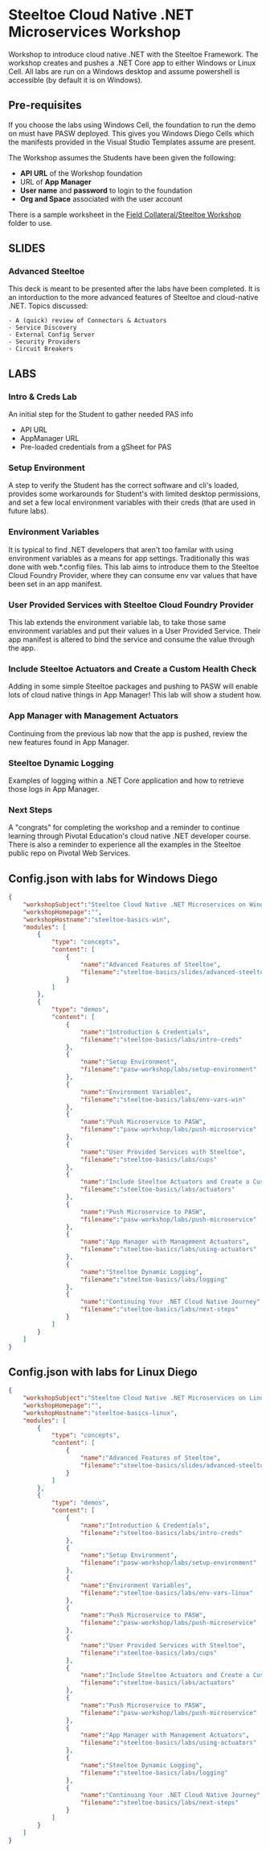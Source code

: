 # Steeltoe Cloud Native .NET Microservices Workshop 

Workshop to introduce cloud native .NET with the Steeltoe Framework. The workshop creates and pushes a .NET Core app to either Windows or Linux Cell. All labs are run on a Windows desktop and assume powershell is accessible (by default it is on Windows).

## Pre-requisites

If you choose the labs using Windows Cell, the foundation to run the demo on must have PASW deployed. This gives you Windows Diego Cells which the manifests provided in the Visual Studio Templates assume are present.

The Workshop assumes the Students have been given the following:
 - **API URL** of the Workshop foundation
 - URL of **App Manager**
 - **User name** and **password** to login to the foundation
 - **Org and Space** associated with the user account

There is a sample worksheet in the [Field Collateral/Steeltoe Workshop](https://drive.google.com/open?id=1ajWGLFQ2aE0Ta7iN3hF0jGwDp73VZt9P) folder to use.

## SLIDES
### Advanced Steeltoe

This deck is meant to be presented after the labs have been completed. It is an intorduction to the more advanced features of Steeltoe and cloud-native .NET. Topics discussed:

	- A (quick) review of Connectors & Actuators
	- Service Discovery
	- External Config Server
	- Security Providers
	- Circuit Breakers

## LABS
### Intro & Creds Lab

An initial step for the Student to gather needed PAS info
 - API URL
 - AppManager URL
 - Pre-loaded credentials from a gSheet for PAS

### Setup Environment

A step to verify the Student has the correct software and cli's loaded, provides some workarounds for Student's with limited desktop permissions, and set a few local environment variables with their creds (that are used in future labs).

### Environment Variables

It is typical to find .NET developers that aren't too familar with using environment variables as a means for app settings. Traditionally this was done with web.*.config files. This lab aims to introduce them to the Steeltoe Cloud Foundry Provider, where they can consume env var values that have been set in an app manifest.

### User Provided Services with Steeltoe Cloud Foundry Provider

This lab extends the environment variable lab, to take those same environment variables and put their values in a User Provided Service. Their app manifest is altered to bind the service and consume the value through the app.

### Include Steeltoe Actuators and Create a Custom Health Check

Adding in some simple Steeltoe packages and pushing to PASW will enable lots of cloud native things in App Manager! This lab will show a student how.

### App Manager with Management Actuators

Continuing from the previous lab now that the app is pushed, review the new features found in App Manager.

### Steeltoe Dynamic Logging

Examples of logging within a .NET Core application and how to retrieve those logs in App Manager.

### Next Steps

A "congrats" for completing the workshop and a reminder to continue learning through Pivotal Education's cloud native .NET developer course. There is also a reminder to experience all the examples in the Steeltoe public repo on Pivotal Web Services.

## Config.json with labs for Windows Diego

```json
{
	"workshopSubject":"Steeltoe Cloud Native .NET Microservices on Windows",
	"workshopHomepage":"",
	"workshopHostname":"steeltoe-basics-win",
	"modules": [
		{
			"type": "concepts",
			"content": [
				{
					"name":"Advanced Features of Steeltoe",
					"filename":"steeltoe-basics/slides/advanced-steeltoe"
				}
			]
		},
		{
			"type": "demos",
			"content": [
				{
					"name":"Introduction & Credentials",
					"filename":"steeltoe-basics/labs/intro-creds"
				},
				{
					"name":"Setup Environment",
					"filename":"pasw-workshop/labs/setup-environment"
				},
				{
					"name":"Environment Variables",
					"filename":"steeltoe-basics/labs/env-vars-win"
				},
				{
					"name":"Push Microservice to PASW",
					"filename":"pasw-workshop/labs/push-microservice"
				},
				{
					"name":"User Provided Services with Steeltoe",
					"filename":"steeltoe-basics/labs/cups"
				},
				{
					"name":"Include Steeltoe Actuators and Create a Custom Health Check",
					"filename":"steeltoe-basics/labs/actuators"
				},
				{
					"name":"Push Microservice to PASW",
					"filename":"pasw-workshop/labs/push-microservice"
				},
				{
					"name":"App Manager with Management Actuators",
					"filename":"steeltoe-basics/labs/using-actuators"
				},
				{
					"name":"Steeltoe Dynamic Logging",
					"filename":"steeltoe-basics/labs/logging"
				},
				{
					"name":"Continuing Your .NET Cloud Native Journey",
					"filename":"steeltoe-basics/labs/next-steps"
				}
			]
		}
	]
}
```

## Config.json with labs for Linux Diego

```json
{
	"workshopSubject":"Steeltoe Cloud Native .NET Microservices on Linux",
	"workshopHomepage":"",
	"workshopHostname":"steeltoe-basics-linux",
	"modules": [
		{
			"type": "concepts",
			"content": [
				{
					"name":"Advanced Features of Steeltoe",
					"filename":"steeltoe-basics/slides/advanced-steeltoe"
				}
			]
		},
		{
			"type": "demos",
			"content": [
				{
					"name":"Introduction & Credentials",
					"filename":"steeltoe-basics/labs/intro-creds"
				},
				{
					"name":"Setup Environment",
					"filename":"pasw-workshop/labs/setup-environment"
				},
				{
					"name":"Environment Variables",
					"filename":"steeltoe-basics/labs/env-vars-linux"
				},
				{
					"name":"Push Microservice to PASW",
					"filename":"pasw-workshop/labs/push-microservice"
				},
				{
					"name":"User Provided Services with Steeltoe",
					"filename":"steeltoe-basics/labs/cups"
				},
				{
					"name":"Include Steeltoe Actuators and Create a Custom Health Check",
					"filename":"steeltoe-basics/labs/actuators"
				},
				{
					"name":"Push Microservice to PASW",
					"filename":"pasw-workshop/labs/push-microservice"
				},
				{
					"name":"App Manager with Management Actuators",
					"filename":"steeltoe-basics/labs/using-actuators"
				},
				{
					"name":"Steeltoe Dynamic Logging",
					"filename":"steeltoe-basics/labs/logging"
				},
				{
					"name":"Continuing Your .NET Cloud Native Journey",
					"filename":"steeltoe-basics/labs/next-steps"
				}
			]
		}
	]
}
```